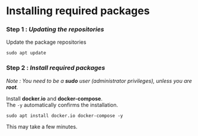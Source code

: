 # Installing required packages

### Step 1 : _Updating the repositories_

Update the package repositories

```Shell
sudo apt update
```

### Step 2 : _Install required packages_

_Note : You need to be a **sudo** user (administrator privileges), unless you are **root**._

Install **docker.io** and **docker-compose**. \
The `-y` automatically confirms the installation.

```Shell
sudo apt install docker.io docker-compose -y
```

This may take a few minutes.